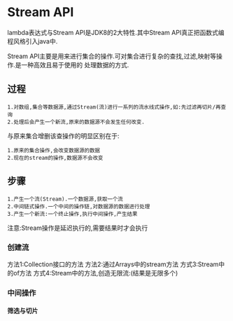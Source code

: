# Stream API

lambda表达式与Stream API是JDK8的2大特性.其中Stream API真正把函数式编程风格引入java中.

Stream API主要是用来进行集合的操作.可对集合进行复杂的查找,过滤,映射等操作.是一种高效且易于使用的
处理数据的方式.

## 过程 

	1.对数组,集合等数据源,通过Stream(流)进行一系列的流水线式操作,如:先过滤再切片/再查询
	2.处理后会产生一个新流,原来的数据源不会发生任何改变.

与原来集合增删该查操作的明显区别在于:

	1.原来的集合操作,会改变数据源的数据
	2.现在的stream的操作,数据源不会改变

## 步骤
	
	1.产生一个流(Stream).一个数据源,获取一个流
	2.中间链式操作.一个中间的操作链,对数据源的数据进行处理
	3.产生一个新流:一个终止操作,执行中间操作,产生结果
	
注意:Stream操作是延迟执行的,需要结果时才会执行
	
	
### 创建流

方法1:Collection接口的方法
方法2:通过Arrays中的stream方法
方式3:Stream中的of方法
方式4:Stream中的方法,创造无限流:(结果是无限多个)

### 中间操作

#### 筛选与切片
 	

















